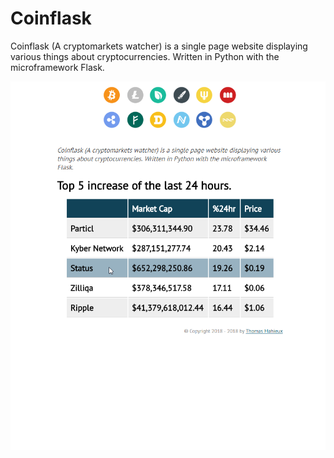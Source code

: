 # Coinflask
Coinflask (A cryptomarkets watcher) is a single page website displaying various things about cryptocurrencies. Written in Python with the microframework Flask.

![Coinflask](https://github.com/Mataz/Coinflask/blob/master/demo/coinflask_demo.png)
